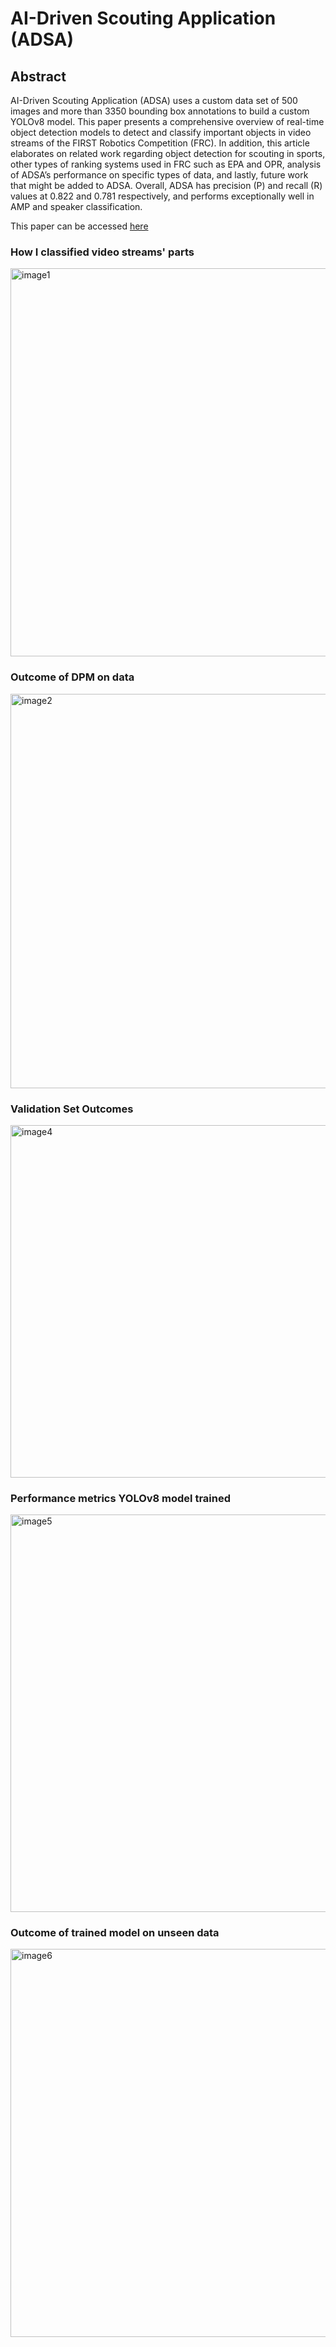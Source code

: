# AI-Driven Scouting Application (ADSA)
## Abstract
AI-Driven Scouting Application (ADSA) uses a custom data set of 500 images and more than 3350 bounding box annotations to build a custom YOLOv8 model. This paper presents a comprehensive overview of real-time object detection models to detect and classify important objects in video streams of the FIRST Robotics Competition (FRC). In addition, this article elaborates on related work regarding object detection for scouting in sports, other types of ranking systems used in FRC such as EPA and OPR, analysis of ADSA’s performance on specific types of data, and lastly, future work that might be added to ADSA. Overall, ADSA has precision (P) and recall (R) values at 0.822 and 0.781 respectively, and performs exceptionally well in AMP and speaker classification.

This paper can be accessed [here](https://docs.google.com/document/d/11gtCtIV1KOF_8jB48eoeTPtCuj6QmudY0I7MUFUw4KY/edit)

### How I classified video streams' parts
<img width="621" alt="image1" src="https://github.com/user-attachments/assets/636b5135-66c8-460a-8935-a004a5ebb3d2">

### Outcome of DPM on data
<img width="631" alt="image2" src="https://github.com/user-attachments/assets/1f8670d7-0990-47f8-9e88-95cc1ade3016">

### Validation Set Outcomes
<img width="564" alt="image4" src="https://github.com/user-attachments/assets/68f6457e-80b9-436a-9c5d-bfd06800e091">

### Performance metrics YOLOv8 model trained
<img width="636" alt="image5" src="https://github.com/user-attachments/assets/83d8f12e-ab4d-4bb6-b955-62d397d208ab">

### Outcome of trained model on unseen data
<img width="621" alt="image6" src="https://github.com/user-attachments/assets/e6b75735-20ab-47e9-917b-926596b1ec84">




